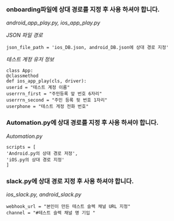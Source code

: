 ### onboarding파일에 상대 경로를 지정 후 사용 하셔야 합니다.
_android_app_play.py, ios_app_play.py_

_JSON 파일 경로_
```
json_file_path = 'ios_DB.json, android_DB.json에 상대 경로 지정'
```

_테스트 계정 유저 정보_
```
class App:
@classmethod
def ios_app_play(cls, driver):
userid = "테스트 계정 이름"
userrrn_first = "주민등록 앞 번호 6자리"
userrrn_second = "주민 등록 뒷 번호 1자리"
userphone = "테스트 게정 전화 번호"
```

### Automation.py에 상대 경로를 지정 후 사용 하셔야 합니다.

_Automation.py_

```if name == 'main':
scripts = [
'Android.py의 상대 경로 저정',
'iOS.py의 상대 경로 지정'
]
```

### slack.py에 상대 경로 지정 후 사용 하셔야 합니다.

_ios_slack.py, android_slack.py_

```class Slack_manager:
webhook_url = "본인이 만든 테스트 슬렉 채널 URL 지정"
channel = "#테스트 슬렉 채널 명 기입 "
```
